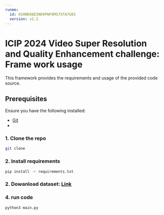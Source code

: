 ```yaml
---
runme:
  id: 01HND86D3N09PWF8M57XTA7G05
  version: v2.2
---
```


# ICIP 2024 Video Super Resolution and Quality Enhancement challenge: Frame work usage

This framework provides the requirements and usage of the provided code source.

## Prerequisites

Ensure you have the following installed:

- [Git](https://git-scm.com/)
- 

### 1. Clone the repo

```sh {"id":"01HND86D3N09PWF8M57NXAD3YG"}
git clone 
```

### 2. Install requirements

```sh {"id":"01HND8REK6R225BYQK7ZB7PTHW"}
pip install -r requirements.txt
```

### 2. Dowanload dataset: [Link](https://tiiuae-my.sharepoint.com/personal/ahmed_telili_tii_ae/_layouts/15/onedrive.aspx?id=%2Fpersonal%2Fahmed%5Ftelili%5Ftii%5Fae%2FDocuments%2F360VistaSR&ga=1)

### 4. run code

```sh {"id":"01HND86D3N09PWF8M57SBFCC4N"}
python3 main.py
```

